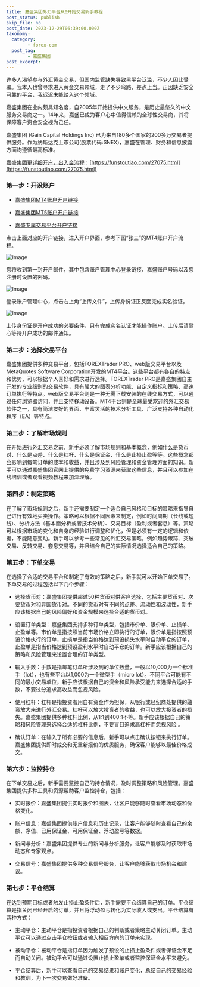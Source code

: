 ```yaml
---
title: 嘉盛集团外汇平台从0开始交易新手教程
post_status: publish
skip_file: no
post_date: 2023-12-29T06:39:00.000Z
taxonomy:
  category:
        - forex-com
  post_tag:
        - 嘉盛集团
post_excerpt: 
---
```

许多人渴望参与外汇黄金交易，但国内监管缺失导致黑平台泛滥，不少人因此受骗。我本人也曾寻求进入黄金交易领域，走了不少弯路，差点上当。正因缺乏安全可靠的平台，我迟迟未能踏入这个领域。

嘉盛集团在业内颇具知名度，自2005年开始提供中文服务，是历史最悠久的中文服务交易商之一。14年来，嘉盛已成为客户心中值得信赖的全球性交易商，其将保障客户资金安全视为己任。

嘉盛集团 (Gain Capital Holdings Inc) 已为来自180多个国家的200多万交易者提供服务。作为纳斯达克上市公司(股票代码:SNEX)，嘉盛在管理、财务和信息披露方面均遵循最高标准。

[嘉盛集团更详细开户，出入金流程](https://funstoutiao.com/27075.html)：[https://funstoutiao.com/27075.html](https://funstoutiao.com/27075.html)

### 第一步：开设账户

* [嘉盛集团MT4账户开户链接](https://s.ssgg.net/jsmt4)

* [嘉盛集团MT5账户开户链接](https://s.ssgg.net/jsmt5)

* [嘉盛专属交易平台开户链接](https://s.ssgg.net/js)

点击上面对应的开户链接，进入开户界面，参考下图“张三”的MT4账户开户流程。

![Image](https://prod-files-secure.s3.us-west-2.amazonaws.com/39ed1227-6d7d-4570-be36-9ccd4a2c4241/7a167aea-686b-400d-af59-4e18eb607a40/640.png?X-Amz-Algorithm=AWS4-HMAC-SHA256&X-Amz-Content-Sha256=UNSIGNED-PAYLOAD&X-Amz-Credential=ASIAZI2LB466ZK5XPGUX%2F20250627%2Fus-west-2%2Fs3%2Faws4_request&X-Amz-Date=20250627T161308Z&X-Amz-Expires=3600&X-Amz-Security-Token=IQoJb3JpZ2luX2VjEH8aCXVzLXdlc3QtMiJGMEQCIB%2B1hkySYEboDjk4xQF4SWHnIp9g%2BfWyNI%2FwYka5Cv3bAiAxBa%2FRgqsGrfVtcegl9uStEEoqG1miDDVrKcPMK%2B48Fyr%2FAwh4EAAaDDYzNzQyMzE4MzgwNSIMLNtb5Jjj%2BQz5QY5KKtwDQm9mnDV8%2FvkbyywmWp2Zg3fD3P%2FzLgBXuYA0bT2oR7BvVeDDGMdLwZ4bHgpuO%2F%2F5XrIpfBU3Vu%2BiZnk7b3LUJzS1RbQpG4VNBVKCEKAKk5OQrN%2Fx49dT0GMTRY04Y7wy0IKQDKC93rUet%2FVEIf0N2XhWbwqhI8KUIjnixcjAV%2FVWKlYQeZWibzDq2olYtzqZIP2ALbmcpwzgaHZwRL19asHhbHqla1dIH5xCvMQiMYNkKBsIurDFTW5C7AJvfx%2BqQK7N9JhPoTXHZJRlaxJ1H4lp%2By7C2IrOOn13nAeLci5uSHSt12gdFfb3f%2FsfLn9AFMcoaczRAHnexYBtfFRBIyAp703k3EuCDtoJPksQFgdkL3GzIrI7WtlsxcnEVVubhhwNLfO3UMErZLbYpNlW80NLeqrkBd5UuzDmm8HBOMecNfuN7%2BgR17owsZKHgQJRTrAIvgEruBjoTi08QitZWq3o%2B%2FVbFcf0aYhFOY9Qjs8rQH4DJvoDvFEy7dRPdon8TAUUodqPxjhQva6%2BKIGXqsa3RPkioWL9VZ0Q%2F6MIrbZ8gxxbuVWLcDBcIY%2B4hfibrY0ucfY6gt2MZEiuoCcotii9DftoLbbutnSzatBLqjwHp2BCL7yLcUWqZVkw6Nn6wgY6pgFuhTLMru1CvHqZ4xIoJfSFFkruE98Pyj4tClOnEvkeULSbb53ePcggZfCPqA4%2B8hB3miErFucrLo5FaD3OB4XjqWzkLe2omdri1P1O1EHBePptStq%2Fk5uJhh6rRINHNiV%2Bv1ANHEu85T%2FAFDTfrNXBK5e1b5CEE1c5F2ZtsxY9mVoMZhBVt5ZWwJYBMopfqeuD8UpfFkxgdWUW1TjutRpvGwYvqKPw&X-Amz-Signature=7a84b09ae0a939317f7d909f56e461cd5c840da1954fe9237b65369c9c0c5c2e&X-Amz-SignedHeaders=host&x-amz-checksum-mode=ENABLED&x-id=GetObject)

您将收到第一封开户邮件，其中包含账户管理中心登录链接、嘉盛账户号码以及您注册时设置的密码。

![Image](https://prod-files-secure.s3.us-west-2.amazonaws.com/39ed1227-6d7d-4570-be36-9ccd4a2c4241/eaa1c6b3-2877-4284-a0e1-530e222c27fb/image.png?X-Amz-Algorithm=AWS4-HMAC-SHA256&X-Amz-Content-Sha256=UNSIGNED-PAYLOAD&X-Amz-Credential=ASIAZI2LB466ZK5XPGUX%2F20250627%2Fus-west-2%2Fs3%2Faws4_request&X-Amz-Date=20250627T161308Z&X-Amz-Expires=3600&X-Amz-Security-Token=IQoJb3JpZ2luX2VjEH8aCXVzLXdlc3QtMiJGMEQCIB%2B1hkySYEboDjk4xQF4SWHnIp9g%2BfWyNI%2FwYka5Cv3bAiAxBa%2FRgqsGrfVtcegl9uStEEoqG1miDDVrKcPMK%2B48Fyr%2FAwh4EAAaDDYzNzQyMzE4MzgwNSIMLNtb5Jjj%2BQz5QY5KKtwDQm9mnDV8%2FvkbyywmWp2Zg3fD3P%2FzLgBXuYA0bT2oR7BvVeDDGMdLwZ4bHgpuO%2F%2F5XrIpfBU3Vu%2BiZnk7b3LUJzS1RbQpG4VNBVKCEKAKk5OQrN%2Fx49dT0GMTRY04Y7wy0IKQDKC93rUet%2FVEIf0N2XhWbwqhI8KUIjnixcjAV%2FVWKlYQeZWibzDq2olYtzqZIP2ALbmcpwzgaHZwRL19asHhbHqla1dIH5xCvMQiMYNkKBsIurDFTW5C7AJvfx%2BqQK7N9JhPoTXHZJRlaxJ1H4lp%2By7C2IrOOn13nAeLci5uSHSt12gdFfb3f%2FsfLn9AFMcoaczRAHnexYBtfFRBIyAp703k3EuCDtoJPksQFgdkL3GzIrI7WtlsxcnEVVubhhwNLfO3UMErZLbYpNlW80NLeqrkBd5UuzDmm8HBOMecNfuN7%2BgR17owsZKHgQJRTrAIvgEruBjoTi08QitZWq3o%2B%2FVbFcf0aYhFOY9Qjs8rQH4DJvoDvFEy7dRPdon8TAUUodqPxjhQva6%2BKIGXqsa3RPkioWL9VZ0Q%2F6MIrbZ8gxxbuVWLcDBcIY%2B4hfibrY0ucfY6gt2MZEiuoCcotii9DftoLbbutnSzatBLqjwHp2BCL7yLcUWqZVkw6Nn6wgY6pgFuhTLMru1CvHqZ4xIoJfSFFkruE98Pyj4tClOnEvkeULSbb53ePcggZfCPqA4%2B8hB3miErFucrLo5FaD3OB4XjqWzkLe2omdri1P1O1EHBePptStq%2Fk5uJhh6rRINHNiV%2Bv1ANHEu85T%2FAFDTfrNXBK5e1b5CEE1c5F2ZtsxY9mVoMZhBVt5ZWwJYBMopfqeuD8UpfFkxgdWUW1TjutRpvGwYvqKPw&X-Amz-Signature=e55ca44ffc63bacad0b6e6ffd07b7646c36fc952727c85e411fc9879c1e8a417&X-Amz-SignedHeaders=host&x-amz-checksum-mode=ENABLED&x-id=GetObject)

登录账户管理中心，点击右上角“上传文件”，上传身份证正反面完成实名验证。

![Image](https://prod-files-secure.s3.us-west-2.amazonaws.com/39ed1227-6d7d-4570-be36-9ccd4a2c4241/54090639-09fc-46b4-a135-e0289f707147/image.png?X-Amz-Algorithm=AWS4-HMAC-SHA256&X-Amz-Content-Sha256=UNSIGNED-PAYLOAD&X-Amz-Credential=ASIAZI2LB466ZK5XPGUX%2F20250627%2Fus-west-2%2Fs3%2Faws4_request&X-Amz-Date=20250627T161308Z&X-Amz-Expires=3600&X-Amz-Security-Token=IQoJb3JpZ2luX2VjEH8aCXVzLXdlc3QtMiJGMEQCIB%2B1hkySYEboDjk4xQF4SWHnIp9g%2BfWyNI%2FwYka5Cv3bAiAxBa%2FRgqsGrfVtcegl9uStEEoqG1miDDVrKcPMK%2B48Fyr%2FAwh4EAAaDDYzNzQyMzE4MzgwNSIMLNtb5Jjj%2BQz5QY5KKtwDQm9mnDV8%2FvkbyywmWp2Zg3fD3P%2FzLgBXuYA0bT2oR7BvVeDDGMdLwZ4bHgpuO%2F%2F5XrIpfBU3Vu%2BiZnk7b3LUJzS1RbQpG4VNBVKCEKAKk5OQrN%2Fx49dT0GMTRY04Y7wy0IKQDKC93rUet%2FVEIf0N2XhWbwqhI8KUIjnixcjAV%2FVWKlYQeZWibzDq2olYtzqZIP2ALbmcpwzgaHZwRL19asHhbHqla1dIH5xCvMQiMYNkKBsIurDFTW5C7AJvfx%2BqQK7N9JhPoTXHZJRlaxJ1H4lp%2By7C2IrOOn13nAeLci5uSHSt12gdFfb3f%2FsfLn9AFMcoaczRAHnexYBtfFRBIyAp703k3EuCDtoJPksQFgdkL3GzIrI7WtlsxcnEVVubhhwNLfO3UMErZLbYpNlW80NLeqrkBd5UuzDmm8HBOMecNfuN7%2BgR17owsZKHgQJRTrAIvgEruBjoTi08QitZWq3o%2B%2FVbFcf0aYhFOY9Qjs8rQH4DJvoDvFEy7dRPdon8TAUUodqPxjhQva6%2BKIGXqsa3RPkioWL9VZ0Q%2F6MIrbZ8gxxbuVWLcDBcIY%2B4hfibrY0ucfY6gt2MZEiuoCcotii9DftoLbbutnSzatBLqjwHp2BCL7yLcUWqZVkw6Nn6wgY6pgFuhTLMru1CvHqZ4xIoJfSFFkruE98Pyj4tClOnEvkeULSbb53ePcggZfCPqA4%2B8hB3miErFucrLo5FaD3OB4XjqWzkLe2omdri1P1O1EHBePptStq%2Fk5uJhh6rRINHNiV%2Bv1ANHEu85T%2FAFDTfrNXBK5e1b5CEE1c5F2ZtsxY9mVoMZhBVt5ZWwJYBMopfqeuD8UpfFkxgdWUW1TjutRpvGwYvqKPw&X-Amz-Signature=6c227e3ffc5d05886df34a07668dd8ab7e379995b19dee2fa3ff9736b91487a5&X-Amz-SignedHeaders=host&x-amz-checksum-mode=ENABLED&x-id=GetObject)

上传身份证是开户成功的必要条件，只有完成实名认证才能操作账户。上传后请耐心等待开户成功的邮件通知。

### 第二步：选择交易平台

嘉盛集团提供多种交易平台，包括FOREXTrader PRO、web版交易平台以及MetaQuotes Software Corporation开发的MT4平台。这些平台都有各自的特点和优势，可以根据个人喜好和需求进行选择。FOREXTrader PRO是嘉盛集团自主开发的专业级别的交易软件，具有强大的图表分析功能、自定义指标和策略、高速订单执行等特点。web版交易平台则是一种无需下载安装的在线交易方式，可以通过任何浏览器访问，并且支持移动设备。MT4平台则是全球最受欢迎的外汇交易软件之一，具有简洁友好的界面、丰富灵活的技术分析工具、广泛支持各种自动化程序（EA）等特点。

### 第三步：了解市场规则

在开始进行外汇交易之前，新手必须了解市场规则和基本概念，例如什么是货币对、什么是点差、什么是杠杆、什么是保证金、什么是止损止盈等等。这些概念都会影响到每笔订单的成本和收益，并且涉及到风险管理和资金管理方面的知识。新手可以通过嘉盛集团官网上提供的免费学习资源来获取这些信息，并且可以参加在线培训或者观看视频教程来加深理解。

### 第四步：制定策略

在了解了市场规则之后，新手还需要制定一个适合自己风格和目标的策略来指导自己进行有效地买卖操作。策略可以根据不同因素来制定，例如时间周期（长线或短线）、分析方法（基本面分析或者技术分析）、交易目标（盈利或者套息）等。策略可以根据市场的变化和自身的经验进行调整和优化，但是必须有一定的逻辑和依据，不能随意变动。新手可以参考一些常见的外汇交易策略，例如趋势跟踪、突破交易、反转交易、套息交易等，并且结合自己的实际情况选择适合自己的策略。

### 第五步：下单交易

在选择了合适的交易平台和制定了有效的策略之后，新手就可以开始下单交易了。下单交易的过程包括以下几个步骤：

* 选择货币对：嘉盛集团提供超过50种货币对供客户选择，包括主要货币对、次要货币对和异国货币对。不同的货币对有不同的点差、流动性和波动性，新手应该根据自己的风险偏好和资金规模来选择合适的货币对。

* 设置订单类型：嘉盛集团支持多种订单类型，包括市价单、限价单、止损单、止盈单等。市价单是指按照当前市场价格立即执行的订单，限价单是指按照预设价格执行的订单，止损单是指当价格达到预设损失水平时自动平仓的订单，止盈单是指当价格达到预设盈利水平时自动平仓的订单。新手应该根据自己的策略和风险管理来设置合理的订单类型。

* 输入手数：手数是指每笔订单所涉及到的单位数量，一般以10,000为一个标准手（lot），也有些平台以1,000为一个微型手（micro lot）。不同平台可能有不同的最小交易单位，新手应该根据自己的资金和风险承受能力来选择合适的手数，不要过分追求高收益而忽视风险。

* 使用杠杆：杠杆是指投资者用自有资金作为担保，从银行或经纪商处提供的融资放大来进行外汇交易。杠杆可以放大投资者的收益，也可以放大投资者的损失。嘉盛集团提供多种杠杆比例，从1:1到400:1不等。新手应该根据自己的策略和风险管理来选择合适的杠杆比例，不要盲目追求高杠杆而忽视风险 。

* 确认订单：在输入了所有必要的信息后，新手可以点击确认按钮来执行订单。嘉盛集团提供即时成交和无重新报价的优质服务，确保客户能够以最佳价格成交。

### 第六步：监控持仓

在下单交易之后，新手需要监控自己的持仓情况，及时调整策略和风险管理。嘉盛集团提供多种工具和资源帮助客户监控持仓，包括：

* 实时报价：嘉盛集团提供实时报价和图表，让客户能够随时查看市场动态和价格变化。

* 账户信息：嘉盛集团提供账户信息和历史记录，让客户能够随时查看自己的余额、净值、已用保证金、可用保证金、浮动盈亏等数据。

* 新闻与分析：嘉盛集团提供专业的新闻与分析服务，让客户能够及时获取市场动态和专家观点。

* 交易信号：嘉盛集团提供多种交易信号服务，让客户能够获取市场机会和建议。

### 第七步：平仓结算

在达到预期目标或者触发止损止盈条件后，新手需要平仓结算自己的订单。平仓结算是指关闭已经开启的订单，并且将浮动盈亏转化为实际收入或支出。平仓结算有两种方式：

* 主动平仓：主动平仓是指投资者根据自己的判断或者策略主动关闭订单。主动平仓可以通过点击平仓按钮或者输入相反方向的订单来实现。

* 被动平仓：被动平仓是指订单因为触发了预设的止损止盈条件或者保证金不足而自动关闭。被动平仓可以通过设置止损止盈单或者监控保证金水平来避免。

* 平仓结算后，新手可以查看自己的交易结果和账户变化，总结自己的交易经验和教训，为下一次交易做好准备。